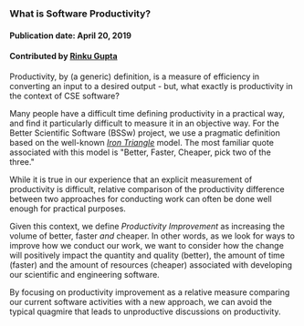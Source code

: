### What is Software Productivity?
#### Publication date: April 20, 2019
#### Contributed by  [Rinku Gupta](https://github.com/rinkug)

<!--deck start--->
Productivity, by (a generic) definition, is a measure of efficiency in converting an input to a desired output - but, what exactly is productivity in the context of CSE software?
<!--deck end--->

<!--body start--->
Many people have a difficult time defining productivity in a practical way, and find it particularly difficult to measure it in an objective way.  For the Better Scientific Software (BSSw) project, we use a pragmatic definition based on the well-known [*Iron Triangle*](https://www.atlassian.com/agile/agile-at-scale/agile-iron-triangle) model.  The most familiar quote associated with this model is "Better, Faster, Cheaper, pick two of the three."

While it is true in our experience that an explicit measurement of productivity is difficult, relative comparison of the productivity difference between two approaches for conducting work can often be done well enough for practical purposes.  

Given this context, we define *Productivity Improvement* as increasing the volume of better, faster *and* cheaper.  In other words, as we look for ways to improve how we conduct our work, we want to consider how the change will positively impact the quantity and quality (better), the amount of time (faster) and the amount of resources (cheaper) associated with developing our scientific and engineering software.

By focusing on productivity improvement as a relative measure comparing our current software activities with a new approach, we can avoid the typical quagmire that leads to unproductive discussions on productivity.
<!--body end--->

<!---
Publish: yes
Pinned: yes
Topics: software engineering
--->
